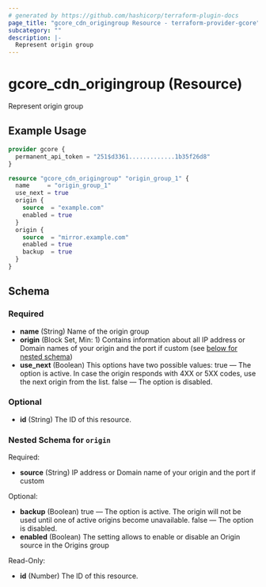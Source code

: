 ```yaml
---
# generated by https://github.com/hashicorp/terraform-plugin-docs
page_title: "gcore_cdn_origingroup Resource - terraform-provider-gcore"
subcategory: ""
description: |-
  Represent origin group
---
```


# gcore_cdn_origingroup (Resource)

Represent origin group

## Example Usage

```terraform
provider gcore {
  permanent_api_token = "251$d3361.............1b35f26d8"
}

resource "gcore_cdn_origingroup" "origin_group_1" {
  name     = "origin_group_1"
  use_next = true
  origin {
    source  = "example.com"
    enabled = true
  }
  origin {
    source  = "mirror.example.com"
    enabled = true
    backup  = true
  }
}
```

<!-- schema generated by tfplugindocs -->
## Schema

### Required

- **name** (String) Name of the origin group
- **origin** (Block Set, Min: 1) Contains information about all IP address or Domain names of your origin and the port if custom (see [below for nested schema](#nestedblock--origin))
- **use_next** (Boolean) This options have two possible values: true — The option is active. In case the origin responds with 4XX or 5XX codes, use the next origin from the list. false — The option is disabled.

### Optional

- **id** (String) The ID of this resource.

<a id="nestedblock--origin"></a>
### Nested Schema for `origin`

Required:

- **source** (String) IP address or Domain name of your origin and the port if custom

Optional:

- **backup** (Boolean) true — The option is active. The origin will not be used until one of active origins become unavailable. false — The option is disabled.
- **enabled** (Boolean) The setting allows to enable or disable an Origin source in the Origins group

Read-Only:

- **id** (Number) The ID of this resource.


